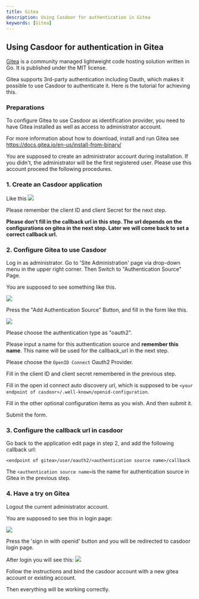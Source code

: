 ```yaml
---
title: Gitea
description: Using Casdoor for authentication in Gitea
keywords: [Gitea]
---
```


## Using Casdoor for authentication in Gitea
[Gitea](https://gitea.io/en-us/) is a community managed lightweight code hosting solution written in Go. It is published under the MIT license.


Gitea supports 3rd-party authentication including Oauth, which makes it possible to use Casdoor to authenticate it. Here is the tutorial for achieving this.

### Preparations

To configure Gitea to use Casdoor as identification provider, you need to have Gitea installed as well as access to administrator account.

For more information about how to download, install and run Gitea see <https://docs.gitea.io/en-us/install-from-binary/>

You are supposed to create an administrator account during installation. If you didn't, the administrator will be the first registered user. Please use this account proceed the following procedures.

### 1. Create an Casdoor application 
Like this
![](/img/gitea6.png)

Please remember the client ID and client Secret for the next step.

**Please don't fill in the callback url in this step. The url depends on the configurations on gitea in the next step. Later we will come back to set a correct callback url.**

### 2. Configure Gitea to use Casdoor

Log in as administrator. Go to 'Site Administration' page via drop-down menu  in the upper right corner. Then Switch to "Authentication Source" Page.

You are supposed to see something like this. 

![](/img/gitea2.png)

Press the "Add Authentication Source" Button, and fill in the form like this.


![](/img/gitea3.png)

Please choose the authentication type as "oauth2".

Please input a name for this authentication source and **remember this name**. This name will be used for the callback_url in the next step.

Please choose the `OpenID Connect` Oauth2 Provider.

Fill in the client ID and client secret remembered in the previous step.

Fill in the open id connect auto discovery url, which is supposed to be `<your endpoint of casdoor>/.well-known/openid-configuration`.

Fill in the other optional configuration items as you wish. And then submit it.

Submit the form.


### 3. Configure the callback url in casdoor

Go back to the application edit page in step 2, and add the following callback url:

`<endpoint of gitea>/user/oauth2/<authentication source name>/callback`

The `<authentication source name>`is the name for authentication source in Gitea in the previous step.

### 4. Have a try on Gitea
Logout the current administrator account.

You are supposed to see this in login page:

![](/img/gitea4.png)

Press the 'sign in with openid' button and you will be redirected to casdoor login page.

After login you will see this:
![](/img/gitea5.png)

Follow the instructions and bind the casdoor account with a new gitea account or existing account.

Then everything will be working correctly. 

